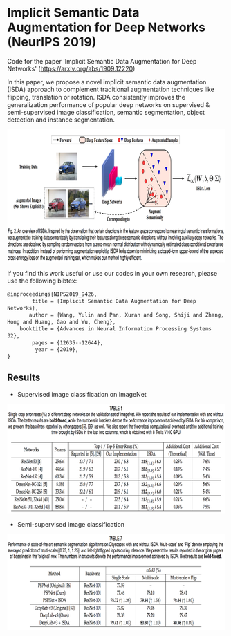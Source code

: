 # Implicit Semantic Data Augmentation for Deep Networks **(NeurIPS 2019)**

Code for the paper 'Implicit Semantic Data Augmentation for Deep Networks' (https://arxiv.org/abs/1909.12220)

In this paper, we propose a novel implicit semantic data augmentation (ISDA) approach to complement traditional augmentation techniques like ﬂipping, translation or rotation.
ISDA consistently improves the generalization performance of popular deep networks on supervised & semi-supervised image classification, semantic segmentation, object detection and instance segmentation.

<p align="center">
    <img src="ISDA-overview.png" height="308" width= "900">
</p>


If you find this work useful or use our codes in your own research, please use the following bibtex:

```
@inproceedings{NIPS2019_9426,
        title = {Implicit Semantic Data Augmentation for Deep Networks},
       author = {Wang, Yulin and Pan, Xuran and Song, Shiji and Zhang, Hong and Huang, Gao and Wu, Cheng},
    booktitle = {Advances in Neural Information Processing Systems 32},
        pages = {12635--12644},
         year = {2019},
}

```

## Results

- Supervised image classification on ImageNet
<p align="center">
    <img src="ImageNet.png" height="253" width= "800">
</p>

- Semi-supervised image classification
<p align="center">
    <img src="Semantic Segmentation.png" height="222" width= "800">
</p>


